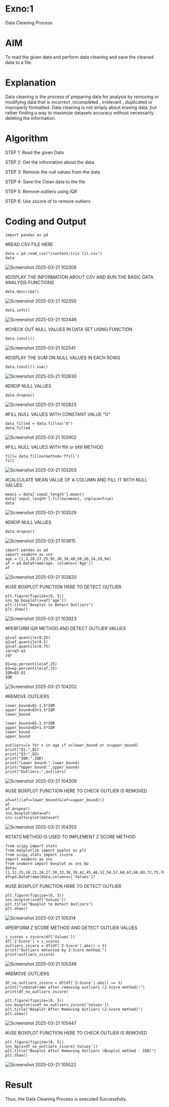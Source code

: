 # Exno:1
Data Cleaning Process

# AIM
To read the given data and perform data cleaning and save the cleaned data to a file.

# Explanation
Data cleaning is the process of preparing data for analysis by removing or modifying data that is incorrect ,incompleted , irrelevant , duplicated or improperly formatted. Data cleaning is not simply about erasing data ,but rather finding a way to maximize datasets accuracy without necessarily deleting the information.

# Algorithm
STEP 1: Read the given Data

STEP 2: Get the information about the data

STEP 3: Remove the null values from the data

STEP 4: Save the Clean data to the file

STEP 5: Remove outliers using IQR

STEP 6: Use zscore of to remove outliers

# Coding and Output
```
import pandas as pd
```
#READ CSV FILE HERE
```
data = pd.read_csv("/content/iris (1).csv")
data
```
![Screenshot 2025-03-21 102308](https://github.com/user-attachments/assets/fd1518c2-3bce-4909-844d-921db2cdc606)

#DISPLAY THE INFORMATION ABOUT CSV AND RUN THE BASIC DATA ANALYSIS FUNCTIONS
```
data.describe()
```
![Screenshot 2025-03-21 102350](https://github.com/user-attachments/assets/6e0a389f-cecb-4da4-9763-1a0233a12525)
```
data.info()
```
![Screenshot 2025-03-21 102446](https://github.com/user-attachments/assets/23b9554a-325c-4218-9bec-52b7cb952a3c)

#CHECK OUT NULL VALUES IN DATA SET USING FUNCTION
```
data.isnull()
```
![Screenshot 2025-03-21 102541](https://github.com/user-attachments/assets/5b7ede1d-7deb-4c86-bf37-c67b02785bba)

#DISPLAY THE SUM ON NULL VALUES IN EACH ROWS
```
data.isnull().sum()
```
![Screenshot 2025-03-21 102630](https://github.com/user-attachments/assets/d82052ce-d768-4ebd-a45c-278b9e61a947)

#DROP NULL VALUES
```
data.dropna()
```
![Screenshot 2025-03-21 102823](https://github.com/user-attachments/assets/cadf143f-01c5-4d0d-99a7-9a382a39f30c)

#FILL NULL VALUES WITH CONSTANT VALUE "O"
```
data_filled = data.fillna("O")
data_filled
```
![Screenshot 2025-03-21 102902](https://github.com/user-attachments/assets/20efacf9-8b50-471b-9218-d9bbd0b920e6)

#FILL NULL VALUES WITH ffill or bfill METHOD
```
fill= data.fillna(method='ffill')
fill
```
![Screenshot 2025-03-21 103203](https://github.com/user-attachments/assets/16bd3374-0987-4518-b0db-f20df0119ad3)

#CALCULATE MEAN VALUE OF A COLUMN AND FILL IT WITH NULL VALUES

```
mean1 = data['sepal_length'].mean()
data['sepal_length'].fillna(mean1, inplace=True)
data
```
![Screenshot 2025-03-21 103529](https://github.com/user-attachments/assets/9d6526cc-c319-4b5d-85df-0959d19bb7f5)

#DROP NULL VALUES
```
data.dropna()
```
![Screenshot 2025-03-21 103615](https://github.com/user-attachments/assets/09394430-62bb-43a0-bf86-ba023f4fbf3a)

```
import pandas as pd
import seaborn as sns
age = [1,3,28,27,25,92,30,39,40,50,26,24,29,94]
af = pd.DataFrame(age, columns=['Age'])
af
```
![Screenshot 2025-03-21 103820](https://github.com/user-attachments/assets/3636bffd-925e-4318-b700-33e28e9c9a2d)

#USE BOXPLOT FUNCTION HERE TO DETECT OUTLIER
```
plt.figure(figsize=(8, 5))
sns_bp.boxplot(x=af['age'])
plt.title("Boxplot to Detect Outliers")
plt.show()
```

![Screenshot 2025-03-21 103923](https://github.com/user-attachments/assets/6babac76-b580-411c-975f-170a9c2dce75)

#PERFORM IQR METHOD AND DETECT OUTLIER VALUES
```
q1=af.quantile(0.25)
q2=af.quantile(0.5)
q3=af.quantile(0.75)
iqr=q3-q1
iqr

Q1=np.percentile(af,25)
Q3=np.percentile(af,75)
IQR=Q3-Q1
IQR
```
![Screenshot 2025-03-21 104202](https://github.com/user-attachments/assets/531431bd-4699-41dd-bdb5-585a5985b829)

#REMOVE OUTLIERS
```
lower_bound=Q1-1.5*IQR
upper_bound=Q3+1.5*IQR
lower_bound

lower_bound=Q1-1.5*IQR
upper_bound=Q3+1.5*IQR
lower_bound
upper_bound

outliers=[x for x in age if x<lower_bound or x>upper_bound]
print("Q1:",Q1)
print("Q3:",Q3)
print("IQR;",IQR)
print("Lower bound:",lower_bound)
print("Upper bound:",upper_bound)
print("Outliers:",outliers)
```

![Screenshot 2025-03-21 104309](https://github.com/user-attachments/assets/d0a649f8-5dd0-46ee-9ff4-63419befa375)

#USE BOXPLOT FUNCTION HERE TO CHECK OUTLIER IS REMOVED
```
af=af[((af>=lower_bound)&(af<=upper_bound))]
af
af.dropna()
sns.boxplot(data=af)
sns.scatterplot(data=af)
```
![Screenshot 2025-03-21 104353](https://github.com/user-attachments/assets/35595ceb-1754-4bab-a821-59314c4bcbf5)

#STATS METHOD IS USED TO IMPLEMENT Z SCORE METHOD
```
from scipy import stats
from matplotlib import pyplot as plt
from scipy.stats import zscore
import seaborn as sns
from seaborn import boxplot as sns_bp
data=[1,12,15,18,21,24,27,30,33,36,39,42,45,48,51,54,57,60,63,66,69,72,75,78,81,84,87,90,93,96,99,158]
df=pd.DataFrame(data,columns=['Values'])
```

#USE BOXPLOT FUNCTION HERE TO DETECT OUTLIER
```
plt.figure(figsize=(8, 5))
sns.boxplot(x=df['Values'])
plt.title("Boxplot to Detect Outliers")
plt.show()
```
![Screenshot 2025-03-21 105314](https://github.com/user-attachments/assets/f8248ebb-0473-4a03-a177-6f296c98556a)

#PERFORM Z SCORE METHOD AND DETECT OUTLIER VALUES
```
z_scores = zscore(df['Values'])
df['Z-Score'] = z_scores
outliers_zscore = df[df['Z-Score'].abs() > 3]
print("Outliers detected by Z-Score method:")
print(outliers_zscore)
```
![Screenshot 2025-03-21 105346](https://github.com/user-attachments/assets/0b6cf119-4c09-480b-8116-995b9745ade5)

#REMOVE OUTLIERS
```
df_no_outliers_zscore = df[df['Z-Score'].abs() <= 3]
print("\nDataFrame after removing outliers (Z-Score method):")
print(df_no_outliers_zscore)

plt.figure(figsize=(8, 5))
sns.boxplot(x=df_no_outliers_zscore['Values'])
plt.title("Boxplot After Removing Outliers (Z-Score method)")
plt.show()
```
![Screenshot 2025-03-21 105447](https://github.com/user-attachments/assets/3a5dba8b-e622-4949-88ae-82dc0f0efae6)

#USE BOXPLOT FUNCTION HERE TO CHECK OUTLIER IS REMOVED
```
plt.figure(figsize=(8, 5))
sns_bp(x=df_no_outliers_zscore['Values'])
plt.title("Boxplot After Removing Outliers (Boxplot method - IQR)")
plt.show()
```
![Screenshot 2025-03-21 105522](https://github.com/user-attachments/assets/175b41de-eefe-4887-b809-e3272beb0c4f)

# Result
Thus, the Data Cleaning Process is executed Successfully.
